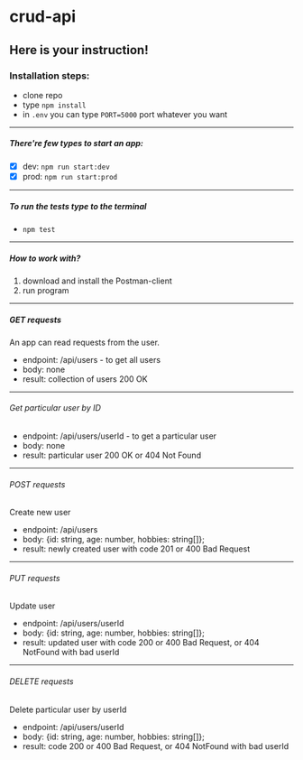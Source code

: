 # crud-api

## Here is your instruction!

### Installation steps:

- clone repo
- type `npm install`
- in `.env` you can type `PORT=5000` port whatever you want

---

##### There're few types to start an app:

- [x] dev: `npm run start:dev`
- [x] prod: `npm run start:prod`

---

##### To run the tests type to the terminal

- `npm test`

---

##### How to work with?

1. download and install the Postman-client
2. run program

---

##### GET requests

An app can read requests from the user.

- endpoint: /api/users - to get all users
- body: none
- result: collection of users 200 OK

---

###### Get particular user by ID

- endpoint: /api/users/userId - to get a particular user
- body: none
- result: particular user 200 OK or 404 Not Found

---

###### POST requests

Create new user

- endpoint: /api/users
- body: {id: string, age: number, hobbies: string[]};
- result: newly created user with code 201 or 400 Bad Request

---

###### PUT requests

Update user

- endpoint: /api/users/userId
- body: {id: string, age: number, hobbies: string[]};
- result: updated user with code 200 or 400 Bad Request, or 404 NotFound with bad userId

---

###### DELETE requests

Delete particular user by userId

- endpoint: /api/users/userId
- body: {id: string, age: number, hobbies: string[]};
- result: code 200 or 400 Bad Request, or 404 NotFound with bad userId
